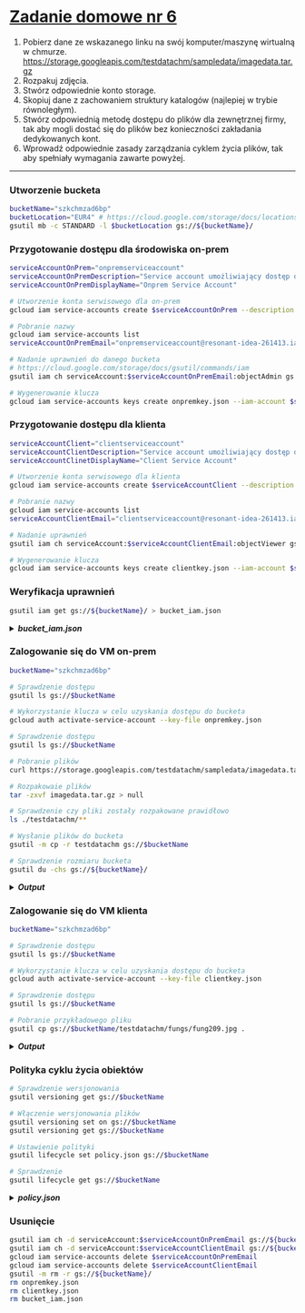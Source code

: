 # [Zadanie domowe nr 6](https://szkolachmury.pl/google-cloud-platform-droga-architekta/tydzien-6-cloud-storage/zadanie-domowe-nr-6/)

1. Pobierz dane ze wskazanego linku na swój komputer/maszynę wirtualną w chmurze.
https://storage.googleapis.com/testdatachm/sampledata/imagedata.tar.gz
2. Rozpakuj zdjęcia.
3. Stwórz odpowiednie konto storage.
4. Skopiuj dane z zachowaniem struktury katalogów (najlepiej w trybie równoległym).
5. Stwórz odpowiednią metodę dostępu do plików dla zewnętrznej firmy, tak aby mogli dostać się do plików bez konieczności zakładania dedykowanych kont.
6. Wprowadź odpowiednie zasady zarządzania cyklem życia plików, tak aby spełniały wymagania zawarte powyżej.

---

### Utworzenie bucketa
```bash
bucketName="szkchmzad6bp"
bucketLocation="EUR4" # https://cloud.google.com/storage/docs/locations#location-dr
gsutil mb -c STANDARD -l $bucketLocation gs://${bucketName}/
```

### Przygotowanie dostępu dla środowiska on-prem
```bash
serviceAccountOnPrem="onpremserviceaccount"
serviceAccountOnPremDescription="Service account umożliwiający dostęp do storage ze środowiska on-prem"
serviceAccountOnPremDisplayName="Onprem Service Account"

# Utworzenie konta serwisowego dla on-prem
gcloud iam service-accounts create $serviceAccountOnPrem --description "$serviceAccountOnPremDescription" --display-name "$serviceAccountOnPremDisplayName"

# Pobranie nazwy
gcloud iam service-accounts list
serviceAccountOnPremEmail="onpremserviceaccount@resonant-idea-261413.iam.gserviceaccount.com"

# Nadanie uprawnień do danego bucketa
# https://cloud.google.com/storage/docs/gsutil/commands/iam
gsutil iam ch serviceAccount:$serviceAccountOnPremEmail:objectAdmin gs://${bucketName}/

# Wygenerowanie klucza
gcloud iam service-accounts keys create onpremkey.json --iam-account $serviceAccountOnPremEmail
```

### Przygotowanie dostępu dla klienta
```bash
serviceAccountClient="clientserviceaccount"
serviceAccountClientDescription="Service account umożliwiający dostęp do storage ze środowiska klienta"
serviceAccountClinetDisplayName="Client Service Account"

# Utworzenie konta serwisowego dla klienta
gcloud iam service-accounts create $serviceAccountClient --description "$serviceAccountClientDescription" --display-name "$serviceAccountClinetDisplayName"

# Pobranie nazwy
gcloud iam service-accounts list
serviceAccountClientEmail="clientserviceaccount@resonant-idea-261413.iam.gserviceaccount.com"

# Nadanie uprawnień 
gsutil iam ch serviceAccount:$serviceAccountClientEmail:objectViewer gs://${bucketName}/

# Wygenerowanie klucza
gcloud iam service-accounts keys create clientkey.json --iam-account $serviceAccountClientEmail
```

### Weryfikacja uprawnień
```bash
gsutil iam get gs://${bucketName}/ > bucket_iam.json
```
<details>
  <summary><b><i>bucket_iam.json</i></b></summary>

```json
{
  "bindings": [
    {
      "members": [
        "projectEditor:resonant-idea-261413", 
        "projectOwner:resonant-idea-261413"
      ], 
      "role": "roles/storage.legacyBucketOwner"
    }, 
    {
      "members": [
        "projectViewer:resonant-idea-261413"
      ], 
      "role": "roles/storage.legacyBucketReader"
    }, 
    {
      "members": [
        "serviceAccount:onpremserviceaccount@resonant-idea-261413.iam.gserviceaccount.com"
      ], 
      "role": "roles/storage.objectAdmin"
    }, 
    {
      "members": [
        "serviceAccount:clientserviceaccount@resonant-idea-261413.iam.gserviceaccount.com"
      ], 
      "role": "roles/storage.objectViewer"
    }
  ], 
  "etag": "CAM="
}
```
</details>

### Zalogowanie się do VM on-prem
```bash
bucketName="szkchmzad6bp"

# Sprawdzenie dostępu
gsutil ls gs://$bucketName

# Wykorzystanie klucza w celu uzyskania dostępu do bucketa
gcloud auth activate-service-account --key-file onpremkey.json

# Sprawdzenie dostępu
gsutil ls gs://$bucketName

# Pobranie plików
curl https://storage.googleapis.com/testdatachm/sampledata/imagedata.tar.gz > imagedata.tar.gz

# Rozpakowaie plików
tar -zxvf imagedata.tar.gz > null

# Sprawdzenie czy pliki zostały rozpakowane prawidłowo
ls ./testdatachm/**

# Wysłanie plików do bucketa
gsutil -m cp -r testdatachm gs://$bucketName

# Sprawdzenie rozmiaru bucketa
gsutil du -chs gs://${bucketName}/

```

<details>
  <summary><b><i>Output</i></b></summary>

```bash
bartosz@zad6onprem:~$ bucketName="szkchmzad6bp"
bartosz@zad6onprem:~$ gsutil ls gs://$bucketName
ServiceException: 401 Anonymous caller does not have storage.objects.list access to szkchmzad6bp.
bartosz@zad6onprem:~$ ls
onpremkey.json
bartosz@zad6onprem:~$ gcloud auth activate-service-account --key-file onpremkey.json
Activated service account credentials for: [onpremserviceaccount@resonant-idea-261413.iam.gserviceaccount.com]
bartosz@zad6onprem:~$ gsutil ls gs://$bucketName
bartosz@zad6onprem:~$ curl https://storage.googleapis.com/testdatachm/sampledata/imagedata.tar.gz > image
data.tar.gz
  % Total    % Received % Xferd  Average Speed   Time    Time     Time  Current
                                 Dload  Upload   Total   Spent    Left  Speed
100 72.8M  100 72.8M    0     0  59.1M      0  0:00:01  0:00:01 --:--:-- 59.1M
bartosz@zad6onprem:~$ tar -zxvf imagedata.tar.gz > null
bartosz@zad6onprem:~$ ls ./testdatachm/**
./testdatachm/fungs:
fung100.jpg  fung155.jpg  fung209.jpg  fung253.jpg  fung302.jpg  fung356.jpg  fung415.jpg  fung57.jpg
{...}
bartosz@zad6onprem:~$ gsutil -m cp -r testdatachm gs://$bucketName
{...}
/ [964/964 files][ 73.6 MiB/ 73.6 MiB] 100% Done 512.4 KiB/s ETA 00:00:00       
Operation completed over 964 objects/73.6 MiB.
bartosz@zad6onprem:~$ gsutil du -chs gs://${bucketName}/
73.61 MiB    gs://szkchmzad6bp
73.61 MiB    total
```
</details>

### Zalogowanie się do VM klienta
```bash
bucketName="szkchmzad6bp"

# Sprawdzenie dostępu
gsutil ls gs://$bucketName

# Wykorzystanie klucza w celu uzyskania dostępu do bucketa
gcloud auth activate-service-account --key-file clientkey.json

# Sprawdzenie dostępu
gsutil ls gs://$bucketName

# Pobranie przykładowego pliku
gsutil cp gs://$bucketName/testdatachm/fungs/fung209.jpg .
```

<details>
  <summary><b><i>Output</i></b></summary>

```bash
bartosz@zad6client:~$ bucketName="szkchmzad6bp"
bartosz@zad6client:~$ gsutil ls gs://$bucketName
ServiceException: 401 Anonymous caller does not have storage.objects.list access to szkchmzad6bp.
bartosz@zad6client:~$ ls
clientkey.json
bartosz@zad6client:~$ gcloud auth activate-service-account --key-file clientkey.json
Activated service account credentials for: [clientserviceaccount@resonant-idea-261413.iam.gserviceaccount.com]
bartosz@zad6client:~$ gsutil ls gs://$bucketName
gs://szkchmzad6bp/testdatachm/
bartosz@zad6client:~$ gsutil cp gs://$bucketName/testdatachm/fungs/fung209.jpg .
Copying gs://szkchmzad6bp/testdatachm/fungs/fung209.jpg...
- [1 files][ 63.5 KiB/ 63.5 KiB]                                                
Operation completed over 1 objects/63.5 KiB.                                     
bartosz@zad6client:~$ ls
clientkey.json  fung209.jpg
```
</details>

### Polityka cyklu życia obiektów
```bash
# Sprawdzenie wersjonowania
gsutil versioning get gs://$bucketName

# Włączenie wersjonowania plików
gsutil versioning set on gs://$bucketName
gsutil versioning get gs://$bucketName

# Ustawienie polityki
gsutil lifecycle set policy.json gs://$bucketName

# Sprawdzenie
gsutil lifecycle get gs://$bucketName
```

<details>
  <summary><b><i>policy.json</i></b></summary>

```bash
{
  "lifecycle": {
    "rule": [
      {
        "action": {
          "type": "SetStorageClass",
          "storageClass": "NEARLINE"
        },
        "condition": {
          "age": 60,
          "matchesStorageClass": ["STANDARD", "MULTI_REGIONAL", "DURABLE_REDUCED_AVAILABILITY"]
        }
      },
      {
        "action": {
          "type": "Delete"
        },
        "condition": {
          "age": 90,
          "isLive": true,
          "matchesStorageClass": ["NEARLINE"]
        }
      },
      {
        "action": {
          "type": "Delete"
        },
        "condition": {
          "age": 10,
          "isLive": false
        }
      }
    ]
  }
}
```
</details>

### Usunięcie
```bash
gsutil iam ch -d serviceAccount:$serviceAccountOnPremEmail gs://${bucketName}
gsutil iam ch -d serviceAccount:$serviceAccountClientEmail gs://${bucketName}
gcloud iam service-accounts delete $serviceAccountOnPremEmail
gcloud iam service-accounts delete $serviceAccountClientEmail
gsutil -m rm -r gs://${bucketName}/
rm onpremkey.json
rm clientkey.json
rm bucket_iam.json
```